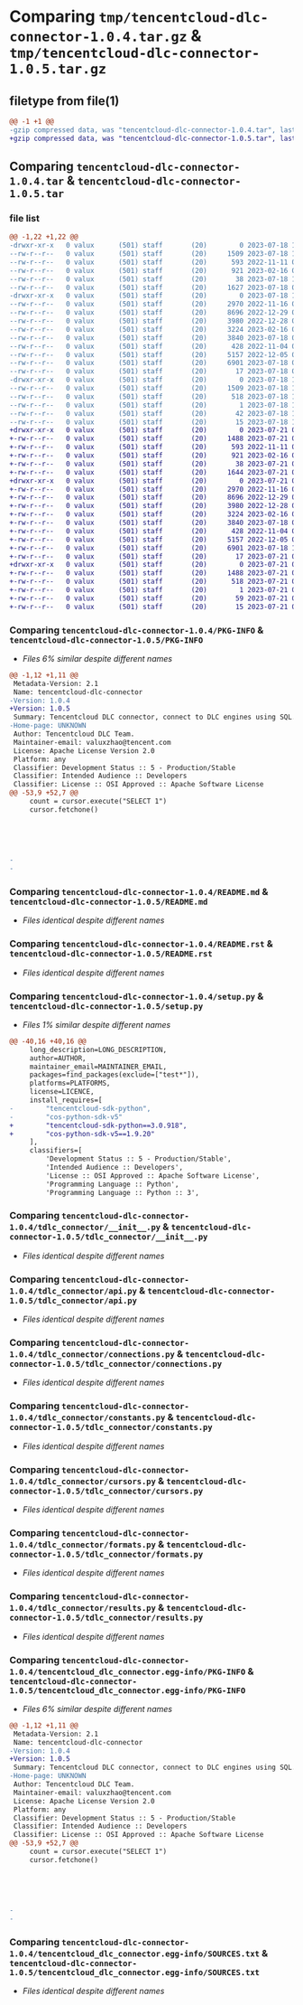 # Comparing `tmp/tencentcloud-dlc-connector-1.0.4.tar.gz` & `tmp/tencentcloud-dlc-connector-1.0.5.tar.gz`

## filetype from file(1)

```diff
@@ -1 +1 @@
-gzip compressed data, was "tencentcloud-dlc-connector-1.0.4.tar", last modified: Tue Jul 18 11:13:59 2023, max compression
+gzip compressed data, was "tencentcloud-dlc-connector-1.0.5.tar", last modified: Fri Jul 21 07:08:56 2023, max compression
```

## Comparing `tencentcloud-dlc-connector-1.0.4.tar` & `tencentcloud-dlc-connector-1.0.5.tar`

### file list

```diff
@@ -1,22 +1,22 @@
-drwxr-xr-x   0 valux      (501) staff       (20)        0 2023-07-18 11:13:59.175625 tencentcloud-dlc-connector-1.0.4/
--rw-r--r--   0 valux      (501) staff       (20)     1509 2023-07-18 11:13:59.175408 tencentcloud-dlc-connector-1.0.4/PKG-INFO
--rw-r--r--   0 valux      (501) staff       (20)      593 2022-11-11 07:21:09.000000 tencentcloud-dlc-connector-1.0.4/README.md
--rw-r--r--   0 valux      (501) staff       (20)      921 2023-02-16 02:46:15.000000 tencentcloud-dlc-connector-1.0.4/README.rst
--rw-r--r--   0 valux      (501) staff       (20)       38 2023-07-18 11:13:59.175692 tencentcloud-dlc-connector-1.0.4/setup.cfg
--rw-r--r--   0 valux      (501) staff       (20)     1627 2023-07-18 09:52:03.000000 tencentcloud-dlc-connector-1.0.4/setup.py
-drwxr-xr-x   0 valux      (501) staff       (20)        0 2023-07-18 11:13:59.173959 tencentcloud-dlc-connector-1.0.4/tdlc_connector/
--rw-r--r--   0 valux      (501) staff       (20)     2970 2022-11-16 03:00:17.000000 tencentcloud-dlc-connector-1.0.4/tdlc_connector/__init__.py
--rw-r--r--   0 valux      (501) staff       (20)     8696 2022-12-29 06:21:04.000000 tencentcloud-dlc-connector-1.0.4/tdlc_connector/api.py
--rw-r--r--   0 valux      (501) staff       (20)     3980 2022-12-28 07:33:35.000000 tencentcloud-dlc-connector-1.0.4/tdlc_connector/connections.py
--rw-r--r--   0 valux      (501) staff       (20)     3224 2023-02-16 02:38:37.000000 tencentcloud-dlc-connector-1.0.4/tdlc_connector/constants.py
--rw-r--r--   0 valux      (501) staff       (20)     3840 2023-07-18 09:42:25.000000 tencentcloud-dlc-connector-1.0.4/tdlc_connector/cursors.py
--rw-r--r--   0 valux      (501) staff       (20)      428 2022-11-04 03:21:23.000000 tencentcloud-dlc-connector-1.0.4/tdlc_connector/exceptions.py
--rw-r--r--   0 valux      (501) staff       (20)     5157 2022-12-05 02:29:28.000000 tencentcloud-dlc-connector-1.0.4/tdlc_connector/formats.py
--rw-r--r--   0 valux      (501) staff       (20)     6901 2023-07-18 09:43:19.000000 tencentcloud-dlc-connector-1.0.4/tdlc_connector/results.py
--rw-r--r--   0 valux      (501) staff       (20)       17 2023-07-18 09:43:59.000000 tencentcloud-dlc-connector-1.0.4/tdlc_connector/version.py
-drwxr-xr-x   0 valux      (501) staff       (20)        0 2023-07-18 11:13:59.175111 tencentcloud-dlc-connector-1.0.4/tencentcloud_dlc_connector.egg-info/
--rw-r--r--   0 valux      (501) staff       (20)     1509 2023-07-18 11:13:59.000000 tencentcloud-dlc-connector-1.0.4/tencentcloud_dlc_connector.egg-info/PKG-INFO
--rw-r--r--   0 valux      (501) staff       (20)      518 2023-07-18 11:13:59.000000 tencentcloud-dlc-connector-1.0.4/tencentcloud_dlc_connector.egg-info/SOURCES.txt
--rw-r--r--   0 valux      (501) staff       (20)        1 2023-07-18 11:13:59.000000 tencentcloud-dlc-connector-1.0.4/tencentcloud_dlc_connector.egg-info/dependency_links.txt
--rw-r--r--   0 valux      (501) staff       (20)       42 2023-07-18 11:13:59.000000 tencentcloud-dlc-connector-1.0.4/tencentcloud_dlc_connector.egg-info/requires.txt
--rw-r--r--   0 valux      (501) staff       (20)       15 2023-07-18 11:13:59.000000 tencentcloud-dlc-connector-1.0.4/tencentcloud_dlc_connector.egg-info/top_level.txt
+drwxr-xr-x   0 valux      (501) staff       (20)        0 2023-07-21 07:08:56.071269 tencentcloud-dlc-connector-1.0.5/
+-rw-r--r--   0 valux      (501) staff       (20)     1488 2023-07-21 07:08:56.071093 tencentcloud-dlc-connector-1.0.5/PKG-INFO
+-rw-r--r--   0 valux      (501) staff       (20)      593 2022-11-11 07:21:09.000000 tencentcloud-dlc-connector-1.0.5/README.md
+-rw-r--r--   0 valux      (501) staff       (20)      921 2023-02-16 02:46:15.000000 tencentcloud-dlc-connector-1.0.5/README.rst
+-rw-r--r--   0 valux      (501) staff       (20)       38 2023-07-21 07:08:56.071321 tencentcloud-dlc-connector-1.0.5/setup.cfg
+-rw-r--r--   0 valux      (501) staff       (20)     1644 2023-07-21 07:07:29.000000 tencentcloud-dlc-connector-1.0.5/setup.py
+drwxr-xr-x   0 valux      (501) staff       (20)        0 2023-07-21 07:08:56.068343 tencentcloud-dlc-connector-1.0.5/tdlc_connector/
+-rw-r--r--   0 valux      (501) staff       (20)     2970 2022-11-16 03:00:17.000000 tencentcloud-dlc-connector-1.0.5/tdlc_connector/__init__.py
+-rw-r--r--   0 valux      (501) staff       (20)     8696 2022-12-29 06:21:04.000000 tencentcloud-dlc-connector-1.0.5/tdlc_connector/api.py
+-rw-r--r--   0 valux      (501) staff       (20)     3980 2022-12-28 07:33:35.000000 tencentcloud-dlc-connector-1.0.5/tdlc_connector/connections.py
+-rw-r--r--   0 valux      (501) staff       (20)     3224 2023-02-16 02:38:37.000000 tencentcloud-dlc-connector-1.0.5/tdlc_connector/constants.py
+-rw-r--r--   0 valux      (501) staff       (20)     3840 2023-07-18 09:42:25.000000 tencentcloud-dlc-connector-1.0.5/tdlc_connector/cursors.py
+-rw-r--r--   0 valux      (501) staff       (20)      428 2022-11-04 03:21:23.000000 tencentcloud-dlc-connector-1.0.5/tdlc_connector/exceptions.py
+-rw-r--r--   0 valux      (501) staff       (20)     5157 2022-12-05 02:29:28.000000 tencentcloud-dlc-connector-1.0.5/tdlc_connector/formats.py
+-rw-r--r--   0 valux      (501) staff       (20)     6901 2023-07-18 11:15:26.000000 tencentcloud-dlc-connector-1.0.5/tdlc_connector/results.py
+-rw-r--r--   0 valux      (501) staff       (20)       17 2023-07-21 07:08:22.000000 tencentcloud-dlc-connector-1.0.5/tdlc_connector/version.py
+drwxr-xr-x   0 valux      (501) staff       (20)        0 2023-07-21 07:08:56.070831 tencentcloud-dlc-connector-1.0.5/tencentcloud_dlc_connector.egg-info/
+-rw-r--r--   0 valux      (501) staff       (20)     1488 2023-07-21 07:08:56.000000 tencentcloud-dlc-connector-1.0.5/tencentcloud_dlc_connector.egg-info/PKG-INFO
+-rw-r--r--   0 valux      (501) staff       (20)      518 2023-07-21 07:08:56.000000 tencentcloud-dlc-connector-1.0.5/tencentcloud_dlc_connector.egg-info/SOURCES.txt
+-rw-r--r--   0 valux      (501) staff       (20)        1 2023-07-21 07:08:56.000000 tencentcloud-dlc-connector-1.0.5/tencentcloud_dlc_connector.egg-info/dependency_links.txt
+-rw-r--r--   0 valux      (501) staff       (20)       59 2023-07-21 07:08:56.000000 tencentcloud-dlc-connector-1.0.5/tencentcloud_dlc_connector.egg-info/requires.txt
+-rw-r--r--   0 valux      (501) staff       (20)       15 2023-07-21 07:08:56.000000 tencentcloud-dlc-connector-1.0.5/tencentcloud_dlc_connector.egg-info/top_level.txt
```

### Comparing `tencentcloud-dlc-connector-1.0.4/PKG-INFO` & `tencentcloud-dlc-connector-1.0.5/PKG-INFO`

 * *Files 6% similar despite different names*

```diff
@@ -1,12 +1,11 @@
 Metadata-Version: 2.1
 Name: tencentcloud-dlc-connector
-Version: 1.0.4
+Version: 1.0.5
 Summary: Tencentcloud DLC connector, connect to DLC engines using SQL.
-Home-page: UNKNOWN
 Author: Tencentcloud DLC Team.
 Maintainer-email: valuxzhao@tencent.com
 License: Apache License Version 2.0
 Platform: any
 Classifier: Development Status :: 5 - Production/Stable
 Classifier: Intended Audience :: Developers
 Classifier: License :: OSI Approved :: Apache Software License
@@ -53,9 +52,7 @@
     count = cursor.execute("SELECT 1")
     cursor.fetchone()
 
 
 
 
 
-
-
```

### Comparing `tencentcloud-dlc-connector-1.0.4/README.md` & `tencentcloud-dlc-connector-1.0.5/README.md`

 * *Files identical despite different names*

### Comparing `tencentcloud-dlc-connector-1.0.4/README.rst` & `tencentcloud-dlc-connector-1.0.5/README.rst`

 * *Files identical despite different names*

### Comparing `tencentcloud-dlc-connector-1.0.4/setup.py` & `tencentcloud-dlc-connector-1.0.5/setup.py`

 * *Files 1% similar despite different names*

```diff
@@ -40,16 +40,16 @@
     long_description=LONG_DESCRIPTION,
     author=AUTHOR,
     maintainer_email=MAINTAINER_EMAIL,
     packages=find_packages(exclude=["test*"]),
     platforms=PLATFORMS,
     license=LICENCE,
     install_requires=[
-        "tencentcloud-sdk-python",
-        "cos-python-sdk-v5"
+        "tencentcloud-sdk-python==3.0.918",
+        "cos-python-sdk-v5==1.9.20"
     ],
     classifiers=[
         'Development Status :: 5 - Production/Stable',
         'Intended Audience :: Developers',
         'License :: OSI Approved :: Apache Software License',
         'Programming Language :: Python',
         'Programming Language :: Python :: 3',
```

### Comparing `tencentcloud-dlc-connector-1.0.4/tdlc_connector/__init__.py` & `tencentcloud-dlc-connector-1.0.5/tdlc_connector/__init__.py`

 * *Files identical despite different names*

### Comparing `tencentcloud-dlc-connector-1.0.4/tdlc_connector/api.py` & `tencentcloud-dlc-connector-1.0.5/tdlc_connector/api.py`

 * *Files identical despite different names*

### Comparing `tencentcloud-dlc-connector-1.0.4/tdlc_connector/connections.py` & `tencentcloud-dlc-connector-1.0.5/tdlc_connector/connections.py`

 * *Files identical despite different names*

### Comparing `tencentcloud-dlc-connector-1.0.4/tdlc_connector/constants.py` & `tencentcloud-dlc-connector-1.0.5/tdlc_connector/constants.py`

 * *Files identical despite different names*

### Comparing `tencentcloud-dlc-connector-1.0.4/tdlc_connector/cursors.py` & `tencentcloud-dlc-connector-1.0.5/tdlc_connector/cursors.py`

 * *Files identical despite different names*

### Comparing `tencentcloud-dlc-connector-1.0.4/tdlc_connector/formats.py` & `tencentcloud-dlc-connector-1.0.5/tdlc_connector/formats.py`

 * *Files identical despite different names*

### Comparing `tencentcloud-dlc-connector-1.0.4/tdlc_connector/results.py` & `tencentcloud-dlc-connector-1.0.5/tdlc_connector/results.py`

 * *Files identical despite different names*

### Comparing `tencentcloud-dlc-connector-1.0.4/tencentcloud_dlc_connector.egg-info/PKG-INFO` & `tencentcloud-dlc-connector-1.0.5/tencentcloud_dlc_connector.egg-info/PKG-INFO`

 * *Files 6% similar despite different names*

```diff
@@ -1,12 +1,11 @@
 Metadata-Version: 2.1
 Name: tencentcloud-dlc-connector
-Version: 1.0.4
+Version: 1.0.5
 Summary: Tencentcloud DLC connector, connect to DLC engines using SQL.
-Home-page: UNKNOWN
 Author: Tencentcloud DLC Team.
 Maintainer-email: valuxzhao@tencent.com
 License: Apache License Version 2.0
 Platform: any
 Classifier: Development Status :: 5 - Production/Stable
 Classifier: Intended Audience :: Developers
 Classifier: License :: OSI Approved :: Apache Software License
@@ -53,9 +52,7 @@
     count = cursor.execute("SELECT 1")
     cursor.fetchone()
 
 
 
 
 
-
-
```

### Comparing `tencentcloud-dlc-connector-1.0.4/tencentcloud_dlc_connector.egg-info/SOURCES.txt` & `tencentcloud-dlc-connector-1.0.5/tencentcloud_dlc_connector.egg-info/SOURCES.txt`

 * *Files identical despite different names*


